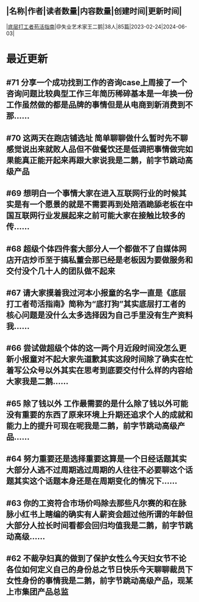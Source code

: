 |名称|作者|读者数量|内容数量|创建时间|更新时间|
---
|[底层打工者苟活指南](https://xiaobot.net/p/88leader?refer=0b133df9-27dc-423b-8101-639049001c13)|@失业艺术家王二鹅|38人|85篇|2023-02-24|2024-06-03|

# 最近更新
## #71 分享一个成功找到工作的咨询case上周接了一个咨询问题比较典型工作三年简历稀碎基本是一年换一份工作虽然做的都是品牌的事情但是从电商到新消费到不那......
## #70 这两天在跑店铺选址 简单聊聊做什么暂时先不聊感觉说出来就败人品但不做餐饮还是低调把事情做完如果能真正能开起来再跟大家说我是二鹅，前字节跳动高级产品
## #69 想明白一个事情大家在进入互联网行业的时候其实是有一个愿景的就是不需要再到处陪酒跪舔老板在中国互联网行业发展起来之前可能大家在接触比较多的传......
## #68 超级个体四件套大部分人一个都做不了自媒体网店开店炒币至于搞私董会那已经是老板因为要做服务和交付没个几十人的团队做不起来
## #67 请大家摸着我过河本小报童的名字一直是《底层打工者苟活指南》简称为“底打狗”其实底层打工者的核心问题是没什么太多选择因为自己手里没有生产资料我......
## #66 尝试做超级个体的这一两个月近段时间没怎么更新小报童对不起大家先道歉其实这段时间除了确实在忙着写公众号以外其实在思考到底要交付什么样的内容给大家我是二鹅......
## #65 除了钱以外 工作最需要的是什么除了钱以外可能没有重要的东西了原来环境上升期还追求个人的成就和能力上的提升可现在呢我是二鹅，前字节跳动高级产品......
## #64 努力重要还是选择重要这算是一个日经话题其实大部分人逃不过周期逃过周期的人往往不必要聊这个话题其实这个话题本身还是在周期变化的情况下......
## #63 你的工资符合市场价吗除去那些凡尔赛的和在脉脉小红书上瞎编的确实有人薪资会超过他所谓的年龄但大部分人拉长时间看都会回归均值我是二鹅，前字节跳动高级......
## #62 不裁孕妇真的做到了保护女性么今天妇女节不论各位如何定义自己的身份总之节日快乐今天聊聊裁员下女性身份的事情我是二鹅，前字节跳动高级产品，现某上市集团产品总监

